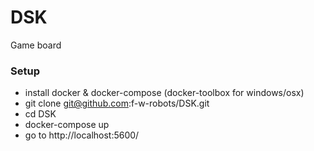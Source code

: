 # DSK
Game board

### Setup
  - install docker & docker-compose (docker-toolbox for windows/osx)
  - git clone git@github.com:f-w-robots/DSK.git
  - cd DSK
  - docker-compose up
  - go to http://localhost:5600/
